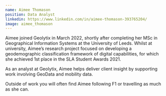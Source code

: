 ```yaml
---
name: Aimee Thomason
position: Data Analyst
linkedin: https://www.linkedin.com/in/aimee-thomason-393765204/
image: aimee_thomason
---
```


Aimee joined Geolytix in March 2022, shortly after completing her MSc in Geographical Information Systems at the University of Leeds. Whilst at university, Aimee’s research project focused on developing a geodemographic classification framework of digital capabilities, for which she achieved 1st place in the SLA Student Awards 2021.

As an analyst at Geolytix, Aimee helps deliver client insight by supporting work involving GeoData and mobility data.

Outside of work you will often find Aimee following F1 or travelling as much as she can.
